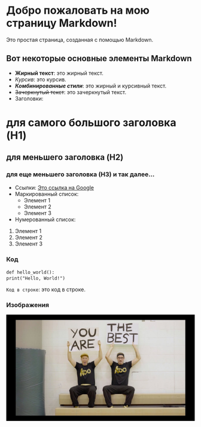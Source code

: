 # Добро пожаловать на мою страницу Markdown!
Это простая страница, созданная с помощью Markdown.
## Вот некоторые основные элементы Markdown
* **Жирный текст**: это жирный текст.
* _Курсив_: это курсив.
* _**Комбинированные стили**_: это жирный и курсивный текст.
* ~~Зачеркнутый текст~~: это зачеркнутый текст.
* Заголовки:
# для самого большого заголовка (H1)
## для меньшего заголовка (H2)
### для еще меньшего заголовка (H3) и так далее...
* Ссылки: [Это ссылка на Google](https://www.google.com)
* Маркированный список:
  * Элемент 1
  * Элемент 2
  * Элемент 3
* Нумерованный список:
1. Элемент 1
2. Элемент 2
3. Элемент 3

### Код
```
def hello_world():
print("Hello, World!")
```

`Код в строке`: это код в строке.

### Изображения
![You are the best](/images/photo_2024-10-07_19-24-30.jpg)